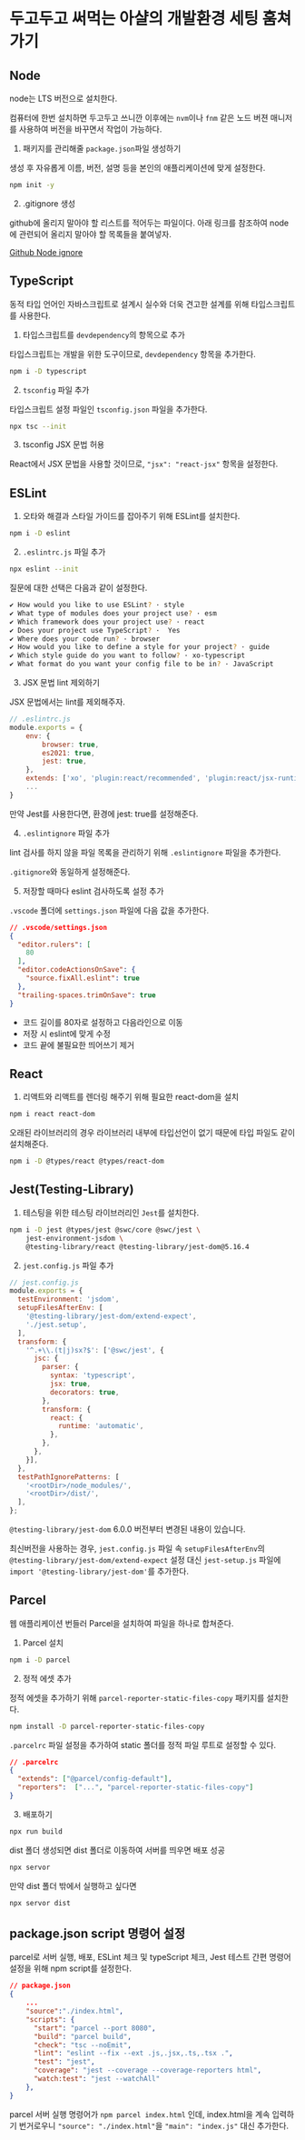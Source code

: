 # 두고두고 써먹는 아샬의 개발환경 세팅 훔쳐가기

## Node

node는 LTS 버전으로 설치한다.

컴퓨터에 한번 설치하면 두고두고 쓰니깐 이후에는 `nvm`이나 `fnm` 같은 노드 버젼 매니저를 사용하여 버전을 바꾸면서 작업이 가능하다.

1. 패키지를 관리해줄 `package.json`파일 생성하기

생성 후 자유롭게 이름, 버전, 설명 등을 본인의 애플리케이션에 맞게 설정한다.

```bash
npm init -y
```

2. .gitignore 생성

github에 올리지 말아야 할 리스트를 적어두는 파일이다. 아래 링크를 참조하여 node에 관련되어 올리지 말아야 할 목록들을 붙여넣자.

[Github Node ignore](https://github.com/github/gitignore/blob/main/Node.gitignore)

## TypeScript

동적 타입 언어인 자바스크립트로 설계시 실수와 더욱 견고한 설계를 위해 타입스크립트를 사용한다.

1. 타입스크립트를 `devdependency`의 항목으로 추가

타입스크립트는 개발을 위한 도구이므로, `devdependency` 항목을 추가한다.

```bash
npm i -D typescript
```

2. `tsconfig` 파일 추가

타입스크립트 설정 파일인 `tsconfig.json` 파일을 추가한다.

```bash
npx tsc --init
```

3. tsconfig JSX 문법 허용

React에서 JSX 문법을 사용할 것이므로, `"jsx": "react-jsx"` 항목을 설정한다.

## ESLint

1. 오타와 해결과 스타일 가이드를 잡아주기 위해 ESLint를 설치한다.

```bash
npm i -D eslint
```

2. `.eslintrc.js` 파일 추가

```bash
npx eslint --init
```

질문에 대한 선택은 다음과 같이 설정한다.

```bash
✔ How would you like to use ESLint? · style
✔ What type of modules does your project use? · esm
✔ Which framework does your project use? · react
✔ Does your project use TypeScript? ·  Yes
✔ Where does your code run? · browser
✔ How would you like to define a style for your project? · guide
✔ Which style guide do you want to follow? · xo-typescript
✔ What format do you want your config file to be in? · JavaScript
```

3. JSX 문법 lint 제외하기

JSX 문법에서는 lint를 제외해주자.

```js
// .eslintrc.js
module.exports = {
    env: {
		browser: true,
		es2021: true,
		jest: true,
	},
    extends: ['xo', 'plugin:react/recommended', 'plugin:react/jsx-runtime'],
    ...
}
```

만약 Jest를 사용한다면, 환경에 jest: true를 설정해준다.

4. `.eslintignore` 파일 추가

lint 검사를 하지 않을 파일 목록을 관리하기 위해 `.eslintignore` 파일을 추가한다.

`.gitignore`와 동일하게 설정해준다.

5. 저장할 때마다 eslint 검사하도록 설정 추가

`.vscode` 폴더에 `settings.json` 파일에 다음 값을 추가한다.

```json
// .vscode/settings.json
{
  "editor.rulers": [
    80
  ],
  "editor.codeActionsOnSave": {
    "source.fixAll.eslint": true
  },
  "trailing-spaces.trimOnSave": true
}
```

- 코드 길이를 80자로 설정하고 다음라인으로 이동
- 저장 시 eslint에 맞게 수정
- 코드 끝에 불필요한 띄어쓰기 제거

## React

1. 리액트와 리액트를 렌더링 해주기 위해 필요한 react-dom을 설치

```bash
npm i react react-dom
```

오래된 라이브러리의 경우 라이브러리 내부에 타입선언이 없기 때문에 타입 파일도 같이 설치해준다.

```bash
npm i -D @types/react @types/react-dom
```

## Jest(Testing-Library)

1. 테스팅을 위한 테스팅 라이브러리인 `Jest`를 설치한다.

```bash
npm i -D jest @types/jest @swc/core @swc/jest \
    jest-environment-jsdom \
    @testing-library/react @testing-library/jest-dom@5.16.4
```

2. `jest.config.js` 파일 추가

```js
// jest.config.js
module.exports = {
  testEnvironment: 'jsdom',
  setupFilesAfterEnv: [
    '@testing-library/jest-dom/extend-expect',
    './jest.setup',
  ],
  transform: {
    '^.+\\.(t|j)sx?$': ['@swc/jest', {
      jsc: {
        parser: {
          syntax: 'typescript',
          jsx: true,
          decorators: true,
        },
        transform: {
          react: {
            runtime: 'automatic',
          },
        },
      },
    }],
  },
  testPathIgnorePatterns: [
    '<rootDir>/node_modules/',
    '<rootDir>/dist/',
  ],
};
```

`@testing-library/jest-dom` 6.0.0 버전부터 변경된 내용이 있습니다.

최신버전을 사용하는 경우, `jest.config.js` 파일 속 `setupFilesAfterEnv`의 `@testing-library/jest-dom/extend-expect` 설정 대신 `jest-setup.js` 파일에 `import '@testing-library/jest-dom'`를 추가한다.

## Parcel

웹 애플리케이션 번들러 Parcel을 설치하여 파일을 하나로 합쳐준다.

1. Parcel 설치

```bash
npm i -D parcel
```

2. 정적 에셋 추가

정적 에셋을 추가하기 위해 `parcel-reporter-static-files-copy` 패키지를 설치한다.

```bash
npm install -D parcel-reporter-static-files-copy
```

`.parcelrc` 파일 설정을 추가하여 static 폴더를 정적 파일 루트로 설정할 수 있다.

```json
// .parcelrc
{
  "extends": ["@parcel/config-default"],
  "reporters":  ["...", "parcel-reporter-static-files-copy"]
}
```

3. 배포하기

```bash
npx run build
```

dist 폴더 생성되면 dist 폴더로 이동하여 서버를 띄우면 배포 성공

```bash
npx servor
```

만약 dist 폴더 밖에서 실행하고 싶다면

```bash
npx servor dist
```

## package.json script 명령어 설정

parcel로 서버 실행, 배포, ESLint 체크 및 typeScript 체크, Jest 테스트 간편 명령어 설정을 위해 npm script를 설정한다.

```json
// package.json
{
	...
	"source":"./index.html",
	"scripts": {
      "start": "parcel --port 8080",
      "build": "parcel build",
      "check": "tsc --noEmit",
      "lint": "eslint --fix --ext .js,.jsx,.ts,.tsx .",
      "test": "jest",
      "coverage": "jest --coverage --coverage-reporters html",
      "watch:test": "jest --watchAll"
    },
}
```

parcel 서버 실행 명령어가 `npm parcel index.html` 인데, index.html을 계속 입력하기 번거로우니 `"source": "./index.html"`을  `"main": "index.js"` 대신 추가한다.